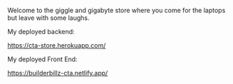 Welcome to the giggle and gigabyte store where you come for the laptops but leave with some laughs.

My deployed backend:

https://cta-store.herokuapp.com/



My deployed Front End:

https://builderbillz-cta.netlify.app/
